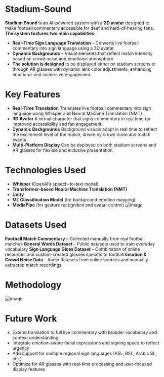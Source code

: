 # Stadium-Sound

**Stadium Sound** is an AI-powered system with a **3D avatar** designed to make football commentary accessible for deaf and hard-of-hearing fans. **The system features two main capabilities**:

- **Real-Time Sign Language Translation** – Converts live football commentary into sign language using a 3D avatar.
- **Dynamic Backgrounds** – Visual elements that reflect match intensity based on crowd noise and emotional atmosphere.
- **The solution is designed** to be displayed either on stadium screens or through AR glasses with dynamic lens color adjustments, enhancing emotional and immersive engagement.

# Key Features

- **Real-Time Translation**
Translates live football commentary into sign language using Whisper and Neural Machine Translation (NMT).
- **3D Avatar**
A virtual character that signs commentary in real time for improved accessibility and fan engagement.
- **Dynamic Backgrounds**
Background visuals adapt in real time to reflect the excitement level of the match, driven by crowd noise and match events.
- **Multi-Platform Display**
Can be deployed on both stadium screens and AR glasses for flexible and inclusive presentation.

# Technologies Used

- **Whisper** (OpenAI’s speech-to-text model)
- **Transformer-based Neural Machine Translation (NMT)**
- **Unity**
- **ML Classification Model** (for background emotion mapping)
- **MediaPipe** (for gesture recognition and avatar control)
![image](https://github.com/user-attachments/assets/a30b0806-da7c-4b5c-98d8-53cb635bcc8a)

  
# Datasets Used

**Football Match Commentary** – Collected manually from real football matches
**General Words Dataset** – Public datasets used to train everyday vocabulary
**Sign Language Gloss Dataset** – Combination of online resources and custom-created glosses specific to football
**Emotion & Crowd Noise Data** – Audio datasets from online sources and manually extracted match recordings
# Methodology
![image](https://github.com/user-attachments/assets/42b8b3d3-41cb-4971-b687-3a74fde1cd1b)

# Future Work

- Extend translation to full live commentary with broader vocabulary and context understanding
- Integrate emotion-aware facial expressions and signing speed to reflect urgency
- Add support for multiple regional sign languages (ASL, BSL, Arabic SL, etc.)
- Optimize for AR glasses with real-time processing and user-focused display features
